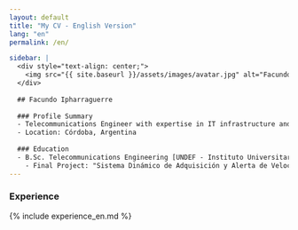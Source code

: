 ```yaml
---
layout: default
title: "My CV - English Version"
lang: "en"
permalink: /en/

sidebar: |
  <div style="text-align: center;">
    <img src="{{ site.baseurl }}/assets/images/avatar.jpg" alt="Facundo Ipharraguerre" width="100" height="100">
  </div>
  
  ## Facundo Ipharraguerre
  
  ### Profile Summary 
  - Telecommunications Engineer with expertise in IT infrastructure and software development. 15+ years in Linux, Windows Server, cloud, networking, and automation. Skilled in security, agile methodologies, and virtualization. Experience working under an ISO 9001 quality management system. Fluent in Spanish (native) and conversational English.
  - Location: Córdoba, Argentina
  
  ### Education
  - B.Sc. Telecommunications Engineering [UNDEF - Instituto Universitario Aeronáutico (Córdoba, Argentina)]
    - Final Project: "Sistema Dinámico de Adquisición y Alerta de Velocidad para la Concientización de Conductores Vehiculares" (Dynamic Speed Acquisition and Alert System for Driver Awareness).
---
```


### Experience
{% include experience_en.md %}
